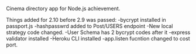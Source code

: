 Cinema directory app for Node.js achievement. 

Things added for 2.10 before 2.9 was passed:
-bycrypt installed in passport.js
-hashpasswrd added to Post/USERS endpoint
-New local strategy code changed.
-User Schema has 2 bycrypt codes after it
-express validator installed
-Heroku CLI installed
-app.listen fucntion changed to cost port.
